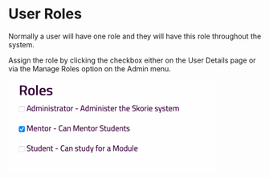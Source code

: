 # User Roles

Normally a user will have one role and they will have this role throughout the system.

Assign the role by clicking the checkbox either on the User Details page or via the Manage Roles option on the Admin menu.

![img_6.png](img_6.png)
